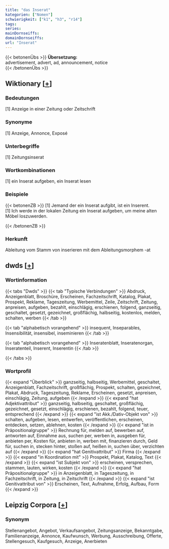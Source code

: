 ```yaml
---
title: "das Inserat"
kategorien: ["Nomen"]
schwierigkeit: ["k1", "h3", "r14"]
tags:
series:
mainDornseiffs:
domainDornseiffs:
url: "Inserat"
---
```


{{< betonenÜbs >}}
**Übersetzung:**  
advertisement, advert, ad, announcement, notice  
{{< /betonenÜbs >}}

## Wiktionary [[+](https://de.wiktionary.org/wiki/Inserat)]

### Bedeutungen
[1] Anzeige in einer Zeitung oder Zeitschrift  

### Synonyme
[1] Anzeige, Annonce, Exposé  

### Unterbegriffe
[1] Zeitungsinserat  

### Wortkombinationen
[1] ein Inserat aufgeben, ein Inserat lesen  

### Beispiele
{{< betonenZB >}}
[1] Jemand der ein Inserat aufgibt, ist ein Inserent.  
[1] Ich werde in der lokalen Zeitung ein Inserat aufgeben, um meine alten Möbel loszuwerden.  

{{< /betonenZB >}}
### Herkunft
Ableitung vom Stamm von inserieren mit dem Ableitungsmorphem -at  



## dwds [[+](https://www.dwds.de/wb/Inserat)]

### Wortinformation
{{< tabs "Dwds" >}}
{{< tab "Typische Verbindungen" >}}
Abdruck, Anzeigenblatt, Broschüre, Erscheinen, Fachzeitschrift, Katalog, Plakat, Prospekt, Reklame, Tageszeitung, Werbemittel, Zeile, Zeitschrift, Zeitung, anpreisen, aufgeben, bezahlt, einschlägig, erschienen, folgend, ganzseitig, geschaltet, gesetzt, gezeichnet, großflächig, halbseitig, kostenlos, melden, schalten, werben
{{< /tab >}}

{{< tab "alphabetisch vorangehend" >}}
insequent, Inseparables, Insensibilität, insensibel, inseminieren
{{< /tab >}}

{{< tab "alphabetisch vorangehend" >}}
Inseratenblatt, Inseratenorgan, Inseratenteil, Inserent, Inserentin
{{< /tab >}}

{{< /tabs >}}

### Wortprofil
{{< expand "Überblick" >}} ganzseitig, halbseitig, Werbemittel, geschaltet, Anzeigenblatt, Fachzeitschrift, großflächig, Prospekt, schalten, gezeichnet, Plakat, Abdruck, Tageszeitung, Reklame, Erscheinen, gesetzt, anpreisen, einschlägig, Zeitung, aufgeben {{< /expand >}}
{{< expand "hat Adjektivattribut" >}} ganzseitig, halbseitig, geschaltet, großflächig, gezeichnet, gesetzt, einschlägig, erschienen, bezahlt, folgend, teuer, entsprechend {{< /expand >}}
{{< expand "ist Akk./Dativ-Objekt von" >}} schalten, aufgeben, lesen, entwerfen, veröffentlichen, erscheinen, entdecken, setzen, ablehnen, kosten {{< /expand >}}
{{< expand "ist in Präpositionalgruppe" >}} Rechnung für, melden auf, bewerben auf, antworten auf, Einnahme aus, suchen per, werben in, ausgeben für, anbieten per, Kosten für, anbieten in, werben mit, finanzieren durch, Geld für, suchen in, stecken hinter, stoßen auf, heißen in, suchen über, verzichten auf {{< /expand >}}
{{< expand "hat Genitivattribut" >}} Firma {{< /expand >}}
{{< expand "in Koordination mit" >}} Prospekt, Plakat, Katalog, Text {{< /expand >}}
{{< expand "ist Subjekt von" >}} erscheinen, versprechen, stammen, lauten, wirken, kosten {{< /expand >}}
{{< expand "hat Präpositionalgruppe" >}} in Anzeigenblatt, in Tageszeitung, in Fachzeitschrift, in Zeitung, in Zeitschrift {{< /expand >}}
{{< expand "ist Genitivattribut von" >}} Erscheinen, Text, Aufnahme, Erfolg, Aufbau, Form {{< /expand >}}

## Leipzig Corpora [[+](https://corpora.uni-leipzig.de/en/res?word=Inserat&corpusId=deu_newscrawl-public_2018)]


### Synonym
Stellenangebot, Angebot, Verkaufsangebot, Zeitungsanzeige, Bekanntgabe, Familienanzeige, Annonce, Kaufwunsch, Werbung, Ausschreibung, Offerte, Stellengesuch, Kaufgesuch, Anzeige, Anerbieten

